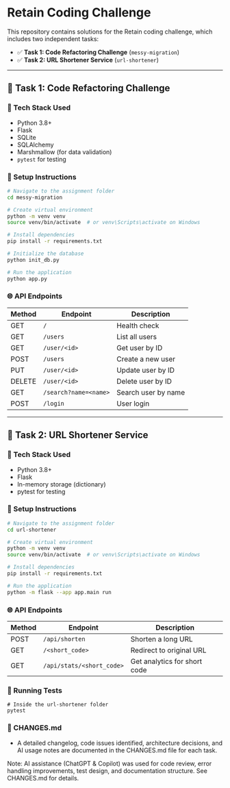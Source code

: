 # Retain Coding Challenge

This repository contains solutions for the Retain coding challenge, which includes two independent tasks:

- ✅ **Task 1: Code Refactoring Challenge** (`messy-migration`)
- ✅ **Task 2: URL Shortener Service** (`url-shortener`)

---

## 🧠 Task 1: Code Refactoring Challenge

### 🔧 Tech Stack Used

- Python 3.8+
- Flask
- SQLite
- SQLAlchemy
- Marshmallow (for data validation)
- `pytest` for testing

### 📁 Setup Instructions

```bash
# Navigate to the assignment folder
cd messy-migration

# Create virtual environment
python -m venv venv
source venv/bin/activate  # or venv\Scripts\activate on Windows

# Install dependencies
pip install -r requirements.txt

# Initialize the database
python init_db.py

# Run the application
python app.py
```

### 🌐 API Endpoints

| Method | Endpoint              | Description         |
| ------ | --------------------- | ------------------- |
| GET    | `/`                   | Health check        |
| GET    | `/users`              | List all users      |
| GET    | `/user/<id>`          | Get user by ID      |
| POST   | `/users`              | Create a new user   |
| PUT    | `/user/<id>`          | Update user by ID   |
| DELETE | `/user/<id>`          | Delete user by ID   |
| GET    | `/search?name=<name>` | Search user by name |
| POST   | `/login`              | User login          |

---

## 🔗 Task 2: URL Shortener Service
### 🔧 Tech Stack Used

- Python 3.8+
- Flask
- In-memory storage (dictionary)
- pytest for testing

### 📁 Setup Instructions
```bash
# Navigate to the assignment folder
cd url-shortener

# Create virtual environment
python -m venv venv
source venv/bin/activate  # or venv\Scripts\activate on Windows

# Install dependencies
pip install -r requirements.txt

# Run the application
python -m flask --app app.main run
```

### 🌐 API Endpoints

| Method | Endpoint                  | Description                  |
| ------ | ------------------------- | ---------------------------- |
| POST   | `/api/shorten`            | Shorten a long URL           |
| GET    | `/<short_code>`           | Redirect to original URL     |
| GET    | `/api/stats/<short_code>` | Get analytics for short code |

### 🧪 Running Tests
``` 
# Inside the url-shortener folder
pytest
```

### 📄 CHANGES.md
- A detailed changelog, code issues identified, architecture decisions, and AI usage notes are documented in the CHANGES.md file for each task.

Note: AI assistance (ChatGPT & Copilot) was used for code review, error handling improvements, test design, and documentation structure. See CHANGES.md for details.
